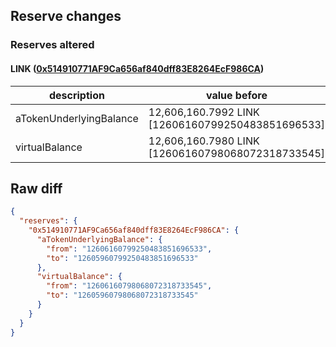 ## Reserve changes

### Reserves altered

#### LINK ([0x514910771AF9Ca656af840dff83E8264EcF986CA](https://etherscan.io/address/0x514910771AF9Ca656af840dff83E8264EcF986CA))

| description | value before | value after |
| --- | --- | --- |
| aTokenUnderlyingBalance | 12,606,160.7992 LINK [12606160799250483851696533] | 12,605,960.7992 LINK [12605960799250483851696533] |
| virtualBalance | 12,606,160.7980 LINK [12606160798068072318733545] | 12,605,960.7980 LINK [12605960798068072318733545] |


## Raw diff

```json
{
  "reserves": {
    "0x514910771AF9Ca656af840dff83E8264EcF986CA": {
      "aTokenUnderlyingBalance": {
        "from": "12606160799250483851696533",
        "to": "12605960799250483851696533"
      },
      "virtualBalance": {
        "from": "12606160798068072318733545",
        "to": "12605960798068072318733545"
      }
    }
  }
}
```